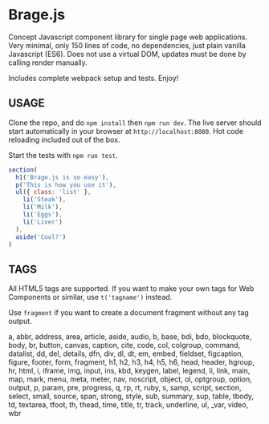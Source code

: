# Brage.js

Concept Javascript component library for single page web applications. Very minimal, only 150 lines of code, no dependencies, just plain vanilla Javascript (ES6). Does not use a virtual DOM, updates must be done by calling render manually.

Includes complete webpack setup and tests. Enjoy!

## USAGE

Clone the repo, and do ```npm install``` then ```npm run dev```. The live server should start automatically in your browser at ```http://localhost:8080```. Hot code reloading included out of the box.

Start the tests with ```npm run test```.

```javascript
section(
  h1('Brage.js is so easy'),
  p('This is how you use it'),
  ul({ class: 'list' },
    li('Steak'),
    li('Milk'),
    li('Eggs'),
    li('Liver')
  ),
  aside('Cool?')
)
```

## TAGS
All HTML5 tags are supported. If you want to make your own tags for Web Components or similar, use ```t('tagname')``` instead.

Use ```fragment``` if you want to create a document fragment without any tag output.

a,
abbr,
address,
area,
article,
aside,
audio,
b,
base,
bdi,
bdo,
blockquote,
body,
br,
button,
canvas,
caption,
cite,
code,
col,
colgroup,
command,
datalist,
dd,
del,
details,
dfn,
div,
dl,
dt,
em,
embed,
fieldset,
figcaption,
figure,
footer,
form,
fragment,
h1,
h2,
h3,
h4,
h5,
h6,
head,
header,
hgroup,
hr,
html,
i,
iframe,
img,
input,
ins,
kbd,
keygen,
label,
legend,
li,
link,
main,
map,
mark,
menu,
meta,
meter,
nav,
noscript,
object,
ol,
optgroup,
option,
output,
p,
param,
pre,
progress,
q,
rp,
rt,
ruby,
s,
samp,
script,
section,
select,
small,
source,
span,
strong,
style,
sub,
summary,
sup,
table,
tbody,
td,
textarea,
tfoot,
th,
thead,
time,
title,
tr,
track,
underline,
ul,
_var,
video,
wbr
